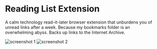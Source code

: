 # Reading List Extension

A calm technology read-it-later browser extension that unburdens you of unread links after a week. Because my bookmarks folder is an overwhelming abyss. Backs up links to the Internet Archive.

![screenshot 1](https://user-images.githubusercontent.com/4269640/34656284-60d307fc-f3e5-11e7-89c6-97655dd805cf.png)
![screenshot 2](https://user-images.githubusercontent.com/4269640/34656285-60df232a-f3e5-11e7-922c-d00ec9cb32b4.png)

